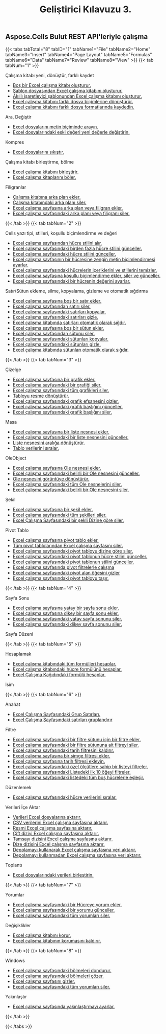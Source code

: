 ﻿---
title: Geliştirici Kılavuzu 3.
second_title: Documen
type: docs
url: /tr/developer-guide-3.0/
aliases: [/developer-guide/v3.0/,/developer-guide-v3.0/]
keywords: How to use Aspose.Cells Cloud REST APIs. Office Excel 2013,  Office Excel 2016,  Office Excel 2019,office Excel 365
description: Bu Geliştirici Kılavuzu, belirli Aspose.Cells for .NET özelliklerini kullanmanıza, belirli bir Excel belge görünümü elde etmenize veya bir kullanım durumunu mümkün kılmanıza yardımcı olacak pratik senaryoları ve ipuçlarını açıklar
weight: 150
kwords: Excel, Office Bulut, REST API, Elektronik Tablo, PDF, CSV, Json, Markdown, Geliştirici Kılavuzu
---
## Aspose.Cells Bulut REST API'leriyle çalışma

{{< tabs tabTotal="8" tabID="1" tabName1="File" tabName2="Home" tabName3="Insert" tabName4="Page Layout" tabName5="Formulas" tabName6="Data" tabName7="Review" tabName8="View" >}}
{{< tab tabNum="1" >}}
<div class="row">
    <div class="col-md-6">
        <p>Çalışma kitabı yeni, dönüştür, farklı kaydet</p>
        <ul>
            <li><a href="/cells/tr/create-an-empty-excel-workbook/">Boş bir Excel çalışma kitabı oluşturur.</a></li>
            <li><a href="/cells/tr/create-excel-workbook-from-a-template-file/">Şablon dosyasından Excel çalışma kitabını oluşturur.</a></li>
            <li><a href="/cells/tr/create-excel-workbook-from-a-smartmarker-template/">Akıllı işaretleyici şablonundan Excel çalışma kitabını oluşturur.</a></li>
            <li><a href="/cells/tr/convert/">Excel çalışma kitabını farklı dosya biçimlerine dönüştürür.</a></li>
            <li><a href="/cells/tr/saveas-other-formats/">Excel çalışma kitabını farklı dosya formatlarında kaydedin.</a></li>
        </ul>
        <p>Ara, Değiştir</p>
        <ul>
            <li><a href="/cells/tr/search/">Excel dosyalarını metin biçiminde arayın.</a></li>
            <li><a href="/cells/tr/replace/">Excel dosyalarındaki eski değeri yeni değerle değiştirin.</a></li>
        </ul>
        <p>Kompres</p>
        <ul>
            <li><a href="/cells/tr/compress/">Excel dosyalarını sıkıştır.</a></li>
        </ul>
    </div>
    <div class="col-md-6">
        <p>Çalışma kitabı birleştirme, bölme</p>
        <ul>
            <li><a href="/cells/tr/merge/">Excel çalışma kitabını birleştirir.</a></li>
            <li><a href="/cells/tr/split/">Excel çalışma kitaplarını böler.</a></li>
        </ul>
        <p>Filigranlar</p>
        <ul>
            <li><a href="/cells/tr/add-background-in-workbook/">Çalışma kitabına arka plan ekler.</a></li>
            <li><a href="/cells/tr/delete-background-in-workbook/">Çalışma kitabındaki arka planı siler.</a></li>
            <li><a href="/cells/tr/set-background-or-watermark-for-excel-worksheet/">Excel çalışma sayfasına arka plan veya filigran ekler.</a></li>
            <li><a href="/cells/tr/delete-background-or-watermark-of-excel-worksheet/">Excel çalışma sayfasındaki arka planı veya filigranı siler.</a></li>
        </ul>
    </div>
</div>
{{< /tab >}}
{{< tab tabNum="2" >}}
<div class="row">
    <div class="col-md-6">
        <p>Cells yazı tipi, stilleri, koşullu biçimlendirme ve değeri</p>
        <ul>
            <li><a href="/cells/tr/get-cell-style-from-a-worksheet/">Excel çalışma sayfasından hücre stilini alır.</a></li>
            <li><a href="/cells/tr/update-multiple-cells-style/">Excel çalışma sayfasındaki birden fazla hücre stilini günceller.</a></li>
            <li><a href="/cells/tr/change-cell-style-in-excel-worksheet/">Excel çalışma sayfasındaki hücre stilini günceller.</a></li>
            <li><a href="/cells/tr/apply-rich-text-formatting-to-a-cell/">Excel çalışma sayfasının bir hücresine zengin metin biçimlendirmesi ayarlar.</a></li>
            <li><a href="/cells/tr/clear-contents-and-styles-of-cells-in-excel-worksheet/">Excel çalışma sayfasındaki hücrelerin içeriklerini ve stillerini temizler.</a></li>
            <li><a href="/cells/tr/working-with-conditional-formatting/">Excel çalışma sayfasına koşullu biçimlendirme ekler, siler ve günceller.</a></li>
            <li><a href="/cells/tr/set-value-of-a-cell-in-a-worksheet/">Excel çalışma sayfasındaki bir hücrenin değerini ayarlar.</a></li>
        </ul>
    </div>
    <div class="col-md-6">
        <p>Satır/Sütun ekleme, silme, kopyalama, gizleme ve otomatik sığdırma</p>
        <ul>
            <li><a href="/cells/tr/add-an-empty-row-in-a-worksheet/">Excel çalışma sayfasına boş bir satır ekler.</a></li>
            <li><a href="/cells/tr/delete-row-from-a-worksheet/">Excel çalışma sayfasından satırı siler.</a></li>
            <li><a href="/cells/tr/copy-rows-in-excel-worksheet/">Excel çalışma sayfasındaki satırları kopyalar.</a></li>
            <li><a href="/cells/tr/hide-rows-in-excel-worksheet/">Excel çalışma sayfasındaki satırları gizle.</a></li>
            <li><a href="/cells/tr/auto-fit-rows-in-excel-workbooks/">Excel çalışma kitabında satırları otomatik olarak sığdır.</a></li>
            <li><a href="/cells/tr/columns/add/">Excel çalışma sayfasına boş bir sütun ekler.</a></li>
            <li><a href="/cells/tr/columns/delete/">Excel çalışma sayfasından sütunu siler.</a></li>
            <li><a href="/cells/tr/columns/copy/">Excel çalışma sayfasındaki sütunları kopyalar.</a></li>
            <li><a href="/cells/tr/columns/hide/">Excel çalışma sayfasındaki sütunları gizle.</a></li>
            <li><a href="/cells/tr/columns/autofit/">Excel çalışma kitabında sütunları otomatik olarak sığdır.</a></li>
        </ul>
    </div>
</div>
{{< /tab >}}
{{< tab tabNum="3" >}}
<div class="row">
    <div class="col-md-6">
        <p>Çizelge</p>
        <ul>
            <li><a href="/cells/tr/add-a-chart-in-a-worksheet/">Excel çalışma sayfasına bir grafik ekler.</a></li>
            <li><a href="/cells/tr/delete-a-chart-from-a-worksheet/">Excel çalışma sayfasındaki bir grafiği siler.</a></li>
            <li><a href="/cells/tr/delete-all-charts-from-a-worksheet/">Excel çalışma sayfasındaki tüm grafikleri siler.</a></li>
            <li><a href="/cells/tr/convert-chart-to-image/">Tabloyu resme dönüştürür.</a></li>
            <li><a href="/cells/tr/hide-chart-legend-in-a-worksheet/">Excel çalışma sayfasındaki grafik efsanesini gizler.</a></li>
            <li><a href="/cells/tr/update-chart-title-in-excel-worksheet/">Excel çalışma sayfasındaki grafik başlığını günceller.</a></li>
            <li><a href="/cells/tr/delete-chart-title-in-a-worksheet/">Excel çalışma sayfasındaki grafik başlığını siler.</a></li>
        </ul>
        <p>Masa</p>
        <ul>
            <li><a href="/cells/tr/add-a-list-object-or-table-inside-the-worksheet/">Excel çalışma sayfasına bir liste nesnesi ekler.</a></li>
            <li><a href="/cells/tr/update-a-list-object-or-table-inside-the-worksheet/">Excel çalışma sayfasındaki bir liste nesnesini günceller.</a></li>
            <li><a href="/cells/tr/convert-list-object-or-table-to-range/">Liste nesnesini aralığa dönüştürür.</a></li>
            <li><a href="/cells/tr/sort-table-data/">Tablo verilerini sıralar.</a></li>
        </ul>
        <p>OleObject</p>
        <ul>
            <li><a href="/cells/tr/add-oleobject-to-excel-worksheet/">Excel çalışma sayfasına Ole nesnesi ekler.</a></li>
            <li><a href="/cells/tr/update-a-specific-oleobject-from-excel-worksheet/">Excel çalışma sayfasındaki belirli bir Ole nesnesini günceller.</a></li>
            <li><a href="/cells/tr/convert-oleobject-to-image/">Ole nesnesini görüntüye dönüştürür.</a></li>
            <li><a href="/cells/tr/delete-all-oleobjects-from-excel-worksheet/">Excel çalışma sayfasındaki tüm Ole nesnelerini siler.</a></li>
            <li><a href="/cells/tr/delete-a-specific-oleobject-from-excel-worksheet/">Excel çalışma sayfasındaki belirli bir Ole nesnesini siler.</a></li>
        </ul>
    </div>
    <div class="col-md-6">
        <p>Şekil</p>
        <ul>
            <li><a href="/cells/tr/add-a-shape-inside-the-worksheet/">Excel çalışma sayfasına bir şekil ekler.</a></li>
            <li><a href="/cells/tr/delete-all-shapes-inside-the-worksheet/">Excel çalışma sayfasındaki tüm şekilleri siler.</a></li>
            <li><a href="/cells/tr/delete-a-shape-by-index-inside-the-worksheet/">Excel Çalışma Sayfasındaki bir şekli Dizine göre siler.</a></li>
        </ul>
        <p>Pivot Tablo</p>
        <ul>
            <li><a href="/cells/tr/add-a-pivot-table-in-a-worksheet/">Excel çalışma sayfasına pivot tablo ekler.</a></li>
            <li><a href="/cells/tr/delete-worksheet-pivot-tables/">Tüm pivot tablolarından Excel çalışma sayfasını siler.</a></li>
            <li><a href="/cells/tr/delete-worksheet-pivot-table-by-index/">Excel çalışma sayfasındaki pivot tabloyu dizine göre siler.</a></li>
            <li><a href="/cells/tr/update-cell-style-for-pivot-table/">Excel çalışma sayfasındaki pivot tablonun hücre stilini günceller.</a></li>
            <li><a href="/cells/tr/update-style-for-pivot-table/">Excel çalışma sayfasındaki pivot tablonun stilini günceller.</a></li>
            <li><a href="/cells/tr/working-with-pivot-filters/">Excel çalışma sayfasında pivot filtrelerle çalışma</a></li>
            <li><a href="/cells/tr/hide-pivot-field-item/">Excel çalışma sayfasındaki pivot alan öğesini gizler</a></li>
            <li><a href="/cells/tr/move-pivot-table/">Excel çalışma sayfasındaki pivot tabloyu taşır.</a></li>
        </ul>
    </div>
</div>
{{< /tab >}}
{{< tab tabNum="4" >}}
<div class="row">
    <div class="col-md-6">
        <p>Sayfa Sonu</p>
        <ul>
            <li><a href="/cells/tr/insert-horizontal-page-break-inside-worksheet/">Excel çalışma sayfasına yatay bir sayfa sonu ekler.</a></li>
            <li><a href="/cells/tr/insert-vertical-page-break-inside-worksheet/">Excel çalışma sayfasına dikey bir sayfa sonu ekler.</a></li>
            <li><a href="/cells/tr/delete-horizontal-page-break-inside-worksheet/">Excel çalışma sayfasındaki yatay sayfa sonunu siler.</a></li>
            <li><a href="/cells/tr/delete-vertical-page-break-inside-worksheet/">Excel çalışma sayfasındaki dikey sayfa sonunu siler.</a></li>
        </ul>
    </div>
    <div class="col-md-6">
        <p>Sayfa Düzeni</p>
        <ul>
        </ul>
    </div>
</div>
{{< /tab >}}
{{< tab tabNum="5" >}}
<div class="row">
    <div class="col-md-6">
        <p>Hesaplamak</p>
        <ul>
            <li><a href="/cells/tr/calculate-all-formulas-in-a-workbook/">Excel çalışma kitabındaki tüm formülleri hesaplar.</a></li>
            <li><a href="/cells/tr/calculate-cells-formula/">Excel çalışma kitabındaki hücre formülünü hesaplar.</a></li>
            <li><a href="/cells/tr/calculate-formula-in-a-worksheet/">Excel Çalışma Kağıdındaki formülü hesaplar.</a></li>
        </ul>
    </div>
    <div class="col-md-6">
        <p>İsim</p>
        <ul>
        </ul>
    </div>
</div>
{{< /tab >}}
{{< tab tabNum="6" >}}
<div class="row">
    <div class="col-md-6">
        <p>Anahat</p>
        <ul>
            <li><a href="/cells/tr/group-rows-in-excel-worksheet/">Excel Çalışma Sayfasındaki Grup Satırları.</a></li>
            <li><a href="/cells/tr/ungroup-rows-in-excel-worksheet/">Excel Çalışma Sayfasındaki satırları gruplandırır</a></li>
        </ul>
        <p>Filtre</p>
        <ul>
            <li><a href="/cells/tr/add-a-filter-for-a-filter-column/">Excel çalışma sayfasındaki bir filtre sütunu için bir filtre ekler.</a></li>
            <li><a href="/cells/tr/delete-a-filter-for-a-filter-column/">Excel çalışma sayfasındaki bir filtre sütununa ait filtreyi siler.</a></li>
            <li><a href="/cells/tr/remove-a-date-filter/">Excel çalışma sayfasındaki tarih filtresini kaldırır.</a></li>
            <li><a href="/cells/tr/add-an-icon-filter/">Excel çalışma sayfasına bir simge filtresi ekler.</a></li>
            <li><a href="/cells/tr/add-date-filter-in-a-worksheet/">Excel çalışma sayfasına tarih filtresi ekleyin.</a></li>
            <li><a href="/cells/tr/filter-data-by-using-an-autofilter/">Excel çalışma sayfasındaki özel ölçütlere sahip bir listeyi filtreler.</a></li>
            <li><a href="/cells/tr/filter-the-top-10-items-in-the-list/">Excel çalışma sayfasındaki Listedeki ilk 10 öğeyi filtreler.</a></li>
            <li><a href="/cells/tr/match-all-blank-cells-in-the-list/">Excel çalışma sayfasındaki listedeki tüm boş hücrelerle eşleşir.</a></li>
        </ul>
            <p>Düzenlemek</p>
        <ul>
            <li><a href="/cells/tr/sort-worksheet-data/">Excel çalışma sayfasındaki hücre verilerini sıralar.</a></li>
        </ul>
    </div>
    <div class="col-md-6">
        <p>Verileri İçe Aktar</p>
        <ul>
            <li><a href="/cells/tr/import/">Verileri Excel dosyalarına aktarır.</a></li>
            <li><a href="/cells/tr/import-csv-data-into-worksheet/">CSV verilerini Excel çalışma sayfasına aktarır.</a></li>
            <li><a href="/cells/tr/import/picture/">Resmi Excel çalışma sayfasına aktarır.</a></li>
            <li><a href="/cells/tr/import/double-array/">Çift diziyi Excel çalışma sayfasına aktarır.</a></li>
            <li><a href="/cells/tr/import/integer-array/">Tamsayı dizisini Excel çalışma sayfasına aktarır.</a></li>
            <li><a href="/cells/tr/import/string-array/">Dize dizisini Excel çalışma sayfasına aktarır.</a></li>
            <li><a href="/cells/tr/import/with-using-storage/">Depolamayı kullanarak Excel çalışma sayfasına veri aktarır.</a></li>
            <li><a href="/cells/tr/import/without-using-storage/">Depolamayı kullanmadan Excel çalışma sayfasına veri aktarır.</a></li>
        </ul>
        <p>Toplantı</p>
        <ul>
            <li><a href="/cells/tr/assembly/">Excel dosyalarındaki verileri birleştirin.</a></li>
        </ul>
    </div>
</div>
{{< /tab >}}
{{< tab tabNum="7" >}}
<div class="row">
    <div class="col-md-6">
        <p>Yorumlar</p>
        <ul>
            <li><a href="/cells/tr/add-a-comment-to-a-cell-in-a-worksheet/">Excel çalışma sayfasındaki bir Hücreye yorum ekler.</a></li>
            <li><a href="/cells/tr/update-a-comment-in-excel-workbook/">Excel çalışma sayfasındaki bir yorumu günceller.</a></li>
            <li><a href="/cells/tr/delete-all-comments-in-a-worksheet/">Excel çalışma sayfasındaki tüm yorumları siler.</a></li>
        </ul>
    </div>
    <div class="col-md-6">
        <p>Değişiklikler</p>
        <ul>
            <li><a href="/cells/tr/protect-excel-workbooks/">Excel çalışma kitabını korur.</a></li>
            <li><a href="/cells/tr/unprotect-excel-workbooks/">Excel çalışma kitabının korumasını kaldırır.</a></li>
        </ul>
    </div>
</div>
{{< /tab >}}
{{< tab tabNum="8" >}}
<div class="row">
    <div class="col-md-6">
        <p>Windows</p>
        <ul>
            <li><a href="/cells/tr/freeze-panes-in-excel-worksheet/">Excel çalışma sayfasındaki bölmeleri dondurur.</a></li>
            <li><a href="/cells/tr/unfreeze-panes-in-excel-worksheet/">Excel çalışma sayfasındaki bölmeleri çözer.</a></li>
            <li><a href="/cells/tr/hide-excel-worksheets/">Excel çalışma sayfasını gizler.</a></li>
            <li><a href="/cells/tr/unhide-excel-worksheets/">Excel çalışma sayfasındaki tüm yorumları siler.</a></li>
        </ul>
    </div>
    <div class="col-md-6">
        <p>Yakınlaştır</p>
        <ul>
            <li><a href="/cells/tr/set-zoom-in-excel-worksheet/">Excel çalışma sayfasında yakınlaştırmayı ayarlar.</a></li>
        </ul>
    </div>
</div>
{{< /tab >}}

{{< /tabs >}}
